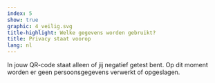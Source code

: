 ```yaml
---
index: 5
show: true
graphic: 4_veilig.svg
title-highlight: Welke gegevens worden gebruikt?
title: Privacy staat voorop
lang: nl
---
```

In jouw QR-code staat alleen of jij negatief getest bent. Op dit moment worden er geen persoonsgegevens verwerkt of opgeslagen. 

